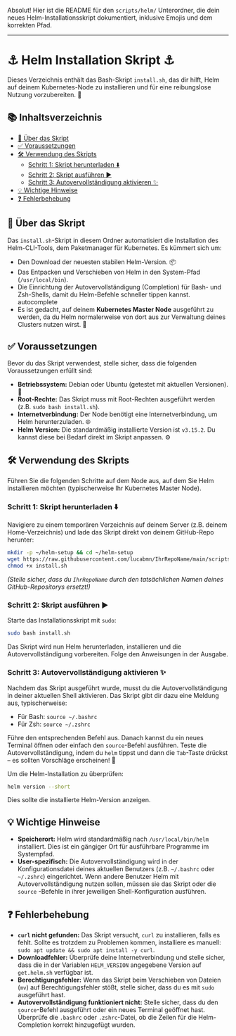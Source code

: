 Absolut! Hier ist die README für den `scripts/helm/` Unterordner, die dein neues Helm-Installationsskript dokumentiert, inklusive Emojis und dem korrekten Pfad.

---

# ⚓ Helm Installation Skript ⚓

Dieses Verzeichnis enthält das Bash-Skript `install.sh`, das dir hilft, Helm auf deinem Kubernetes-Node zu installieren und für eine reibungslose Nutzung vorzubereiten. 🚀

## 📚 Inhaltsverzeichnis

*   [🌟 Über das Skript](#-über-das-skript)
*   [✅ Voraussetzungen](#-voraussetzungen)
*   [🛠️ Verwendung des Skripts](#-verwendung-des-skripts)
    *   [Schritt 1: Skript herunterladen ⬇️](#schritt-1-skript-herunterladen-)
    *   [Schritt 2: Skript ausführen ▶️](#schritt-2-skript-ausführen-)
    *   [Schritt 3: Autovervollständigung aktivieren ✨](#schritt-3-autovervollständigung-aktivieren-)
*   [💡 Wichtige Hinweise](#-wichtige-hinweise)
*   [❓ Fehlerbehebung](#-fehlerbehebung)

## 🌟 Über das Skript

Das `install.sh`-Skript in diesem Ordner automatisiert die Installation des Helm-CLI-Tools, dem Paketmanager für Kubernetes. Es kümmert sich um:

*   Den Download der neuesten stabilen Helm-Version. 📦
*   Das Entpacken und Verschieben von Helm in den System-Pfad (`/usr/local/bin`).
*   Die Einrichtung der Autovervollständigung (Completion) für Bash- und Zsh-Shells, damit du Helm-Befehle schneller tippen kannst.  autocomplete
*   Es ist gedacht, auf deinem **Kubernetes Master Node** ausgeführt zu werden, da du Helm normalerweise von dort aus zur Verwaltung deines Clusters nutzen wirst. 👑

## ✅ Voraussetzungen

Bevor du das Skript verwendest, stelle sicher, dass die folgenden Voraussetzungen erfüllt sind:

*   **Betriebssystem:** Debian oder Ubuntu (getestet mit aktuellen Versionen). 🐧
*   **Root-Rechte:** Das Skript muss mit Root-Rechten ausgeführt werden (z.B. `sudo bash install.sh`).
*   **Internetverbindung:** Der Node benötigt eine Internetverbindung, um Helm herunterzuladen. 🌐
*   **Helm Version:** Die standardmäßig installierte Version ist `v3.15.2`. Du kannst diese bei Bedarf direkt im Skript anpassen. ⚙️

## 🛠️ Verwendung des Skripts

Führen Sie die folgenden Schritte auf dem Node aus, auf dem Sie Helm installieren möchten (typischerweise Ihr Kubernetes Master Node).

### Schritt 1: Skript herunterladen ⬇️

Navigiere zu einem temporären Verzeichnis auf deinem Server (z.B. deinem Home-Verzeichnis) und lade das Skript direkt von deinem GitHub-Repo herunter:

```bash
mkdir -p ~/helm-setup && cd ~/helm-setup
wget https://raw.githubusercontent.com/lucabmn/IhrRepoName/main/scripts/helm/install.sh
chmod +x install.sh
```
*(Stelle sicher, dass du `IhrRepoName` durch den tatsächlichen Namen deines GitHub-Repositorys ersetzt!)*

### Schritt 2: Skript ausführen ▶️

Starte das Installationsskript mit `sudo`:

```bash
sudo bash install.sh
```

Das Skript wird nun Helm herunterladen, installieren und die Autovervollständigung vorbereiten. Folge den Anweisungen in der Ausgabe.

### Schritt 3: Autovervollständigung aktivieren ✨

Nachdem das Skript ausgeführt wurde, musst du die Autovervollständigung in deiner aktuellen Shell aktivieren. Das Skript gibt dir dazu eine Meldung aus, typischerweise:

*   Für Bash: `source ~/.bashrc`
*   Für Zsh: `source ~/.zshrc`

Führe den entsprechenden Befehl aus. Danach kannst du ein neues Terminal öffnen oder einfach den `source`-Befehl ausführen. Teste die Autovervollständigung, indem du `helm` tippst und dann die `Tab`-Taste drückst – es sollten Vorschläge erscheinen! 🎉

Um die Helm-Installation zu überprüfen:
```bash
helm version --short
```
Dies sollte die installierte Helm-Version anzeigen.

## 💡 Wichtige Hinweise

*   **Speicherort:** Helm wird standardmäßig nach `/usr/local/bin/helm` installiert. Dies ist ein gängiger Ort für ausführbare Programme im Systempfad.
*   **User-spezifisch:** Die Autovervollständigung wird in der Konfigurationsdatei deines aktuellen Benutzers (z.B. `~/.bashrc` oder `~/.zshrc`) eingerichtet. Wenn andere Benutzer Helm mit Autovervollständigung nutzen sollen, müssen sie das Skript oder die `source` -Befehle in ihrer jeweiligen Shell-Konfiguration ausführen.

## ❓ Fehlerbehebung

*   **`curl` nicht gefunden:** Das Skript versucht, `curl` zu installieren, falls es fehlt. Sollte es trotzdem zu Problemen kommen, installiere es manuell: `sudo apt update && sudo apt install -y curl`.
*   **Downloadfehler:** Überprüfe deine Internetverbindung und stelle sicher, dass die in der Variablen `HELM_VERSION` angegebene Version auf `get.helm.sh` verfügbar ist.
*   **Berechtigungsfehler:** Wenn das Skript beim Verschieben von Dateien (`mv`) auf Berechtigungsfehler stößt, stelle sicher, dass du es mit `sudo` ausgeführt hast.
*   **Autovervollständigung funktioniert nicht:** Stelle sicher, dass du den `source`-Befehl ausgeführt oder ein neues Terminal geöffnet hast. Überprüfe die `.bashrc` oder `.zshrc`-Datei, ob die Zeilen für die Helm-Completion korrekt hinzugefügt wurden.